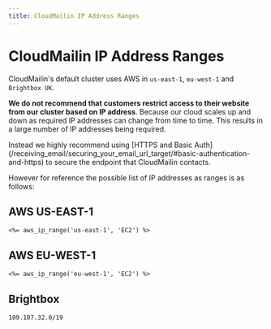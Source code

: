```yaml
---
title: CloudMailin IP Address Ranges
---
```


# CloudMailin IP Address Ranges

CloudMailin's default cluster uses AWS in `us-east-1`, `eu-west-1` and `Brightbox UK`.

**We do not recommend that customers restrict access to their website from our
cluster based on IP address**. Because our cloud scales up and down as required
IP addresses can change from time to time. This results in a large number of
IP addresses being required.

Instead we highly recommend using [HTTPS and Basic Auth]
(/receiving_email/securing_your_email_url_target/#basic-authentication-and-https)
to secure the endpoint that CloudMailin contacts.

However for reference the possible list of IP addresses as ranges is as follows:

## AWS US-EAST-1

```
<%= aws_ip_range('us-east-1', 'EC2') %>
```

## AWS EU-WEST-1

```
<%= aws_ip_range('eu-west-1', 'EC2') %>
```

## Brightbox

```
109.107.32.0/19
```
